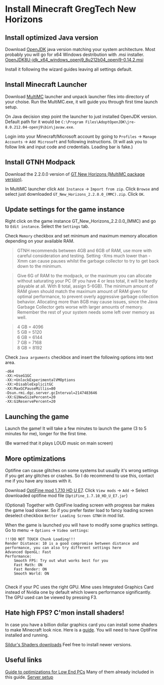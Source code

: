 # Install Minecraft GregTech New Horizons
## Install optimized Java version
Download [OpenJDK](https://github.com/AdoptOpenJDK/openjdk8-binaries/releases/tag/jdk8u212-b04_openj9-0.14.2) java version matching your system architecture. 
Most probably you will go for x64 Windows destribution with .msi installer. [OpenJDK8U-jdk_x64_windows_openj9_8u212b04_openj9-0.14.2.msi
](https://github.com/AdoptOpenJDK/openjdk8-binaries/releases/download/jdk8u212-b04_openj9-0.14.2/OpenJDK8U-jdk_x64_windows_openj9_8u212b04_openj9-0.14.2.msi)

Install it following the wizard guides leaving all settings default.

## Install Minecraft Launcher
Download [MultiMC](https://multimc.org/) launcher and unpack launcher files into directory of your choise. 
Run the MultiMC.exe, it will guide you through first time launch setup.

On Java decision step point the launcher to just installed OpenJDK version. Default path for it would be `C:\Program Files\AdoptOpenJDK\jre-8.0.212.04-openj9\bin\javaw.exe`.

Login into your Minecraft/Microsoft account by going to `Profiles` -> `Manage Accounts` -> `Add Microsoft` and following instructions. (It will ask you to follow link and input code and credentials. Loading bar is fake.)

## Install GTNH Modpack
Download the 2.2.0.0 version of [GT New Horizons (MultiMC package version)](http://downloads.gtnewhorizons.com/Multi_mc_downloads/).

In MultiMC launcher click `Add Instance` -> `Import from zip`.
Click `Browse` and select just downloaded `GT_New_Horizons_2.2.0.0_(MMC).zip`.
Click `OK`.

## Update settings for the game instance
Right click on the game instance GT_New_Horizons_2.2.0.0_(MMC) and go to `Edit instance`.
Select the `Settings` tab.

Check `Memory` checkbox and set minimum and maximum memory allocation depending on your available RAM. 

>GTNH recommends between 4GB and 6GB of RAM, use more with careful consideration and testing. Setting -Xms much lower than -Xmm can cause pauses whilst the garbage collector to try to get back down to the minimum.

>Give 6G of RAM to the modpack, or the maximum you can allocate without saturating your PC (If you have 4 or less total, it will be hardly playable at all. With 8 total, assign 5-6GB). The minimum amount of RAM given should match the maximum amount of RAM given for optimal performance, to prevent overly aggressive garbage collection behavior. Allocating more than 8GB may cause issues, since the Java Garbage Collector gets worse with larger amounts of memory. Remember the rest of your system needs some left over memory as well.

>4 GB = 4096\
>5 GB = 5120\
>6 GB = 6144\
>7 GB = 7168\
>8 GB = 8192

Check `Java arguments` checkbox and insert the following options into text area.
```
-d64
-XX:+UseG1GC
-XX:+UnlockExperimentalVMOptions
-XX:+DisableExplicitGC
-XX:MaxGCPauseMillis=80
-Dsun.rmi.dgc.server.gcInterval=2147483646
-XX:G1NewSizePercent=20
-XX:G1ReservePercent=20
```

## Launching the game
Launch the game! It will take a few minutes to launch the game (3 to 5 minutes for me), longer for the first time.

(Be warned that it plays LOUD music on main screen)

## More optimizations

Optifine can cause glitches on some systems but usually it's wrong settings if you get any glitches or crashes. So I do recommend to use this, contact me if you have any issues with it.

Download [OptiFine mod 1.7.10 HD U E7](https://optifine.net/adloadx?f=OptiFine_1.7.10_HD_U_E7.jar).
Click `View mods` -> `Add` -> Select downloaded optifine mod file (`OptiFine_1.7.10_HD_U_E7.jar`)

(Optional) Together with OptiFine loading screen with progress bar makes the game load slower. So if you prefer faster load to fancy loading screen deselect checkbox `Better Loading Screen GTNH` in mod list.

When the game is launched you will have to modify some graphics settings. Go to menu -> `Options` -> `Video settings`:
```
!!!DO NOT TOUCH Chunk Loading!!!
Render Distance: 10 is a good compromise between distance and performance, you can also try different settings here
Advanced OpenGL: Fast
Performance: 
    Smooth FPS: Try out what works best for you
    Fast Math: ON
    Fast Render: ON
    Smooth World: ON


```

Check if your PC uses the right GPU. Mine uses Integrated Graphics Card instead of Nvidia one by default which lowers performance significantly.
The GPU used can be viewed by pressing F3.

## Hate high FPS? C'mon install shaders!

In case you have a billion dollar graphics card you can install some shaders to make Minecraft look nice. Here is a [guide](https://gtnh.miraheze.org/wiki/Shaders).
You will need to have OptiFine installed and running. 

[Sildur's Shaders downloads](https://sildurs-shaders.github.io/downloads/) Feel free to install newer versions.

## Useful links
[Guide to optimizations for Low End PCs](https://gtnh.miraheze.org/wiki/Low_End_PCs) Many of them already included in this guide.
[Server setup](https://gtnh.miraheze.org/wiki/Server_Setup)
